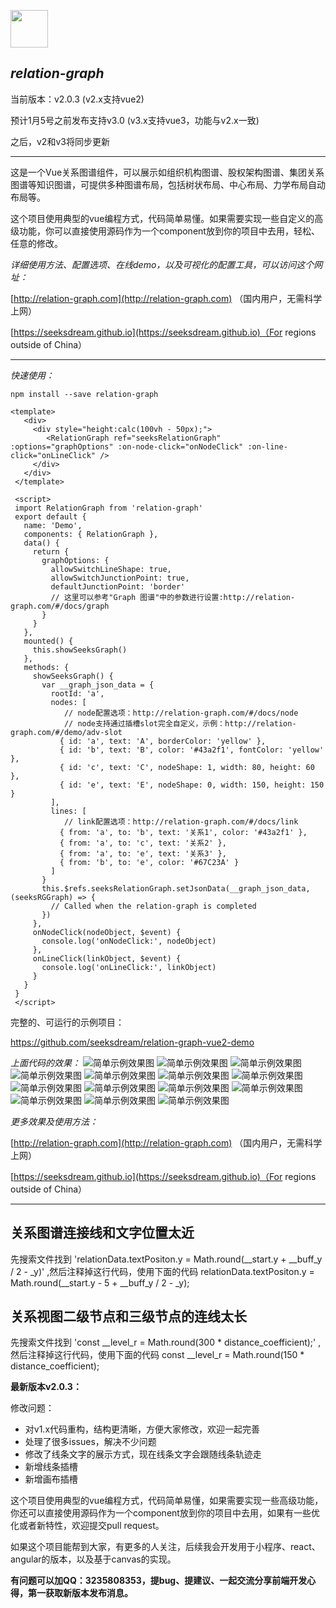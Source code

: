 <a href="http://relation-graph.com" target="_blank"><img src="http://relation-graph.com/website/logo" width="60" /></a>

*relation-graph*
---
当前版本：v2.0.3 (v2.x支持vue2)



预计1月5号之前发布支持v3.0 (v3.x支持vue3，功能与v2.x一致)

之后，v2和v3将同步更新

---

这是一个Vue关系图谱组件，可以展示如组织机构图谱、股权架构图谱、集团关系图谱等知识图谱，可提供多种图谱布局，包括树状布局、中心布局、力学布局自动布局等。

这个项目使用典型的vue编程方式，代码简单易懂。如果需要实现一些自定义的高级功能，你可以直接使用源码作为一个component放到你的项目中去用，轻松、任意的修改。

*详细使用方法、配置选项、在线demo，以及可视化的配置工具，可以访问这个网址：*

[http://relation-graph.com](http://relation-graph.com)  （国内用户，无需科学上网）

[https://seeksdream.github.io](https://seeksdream.github.io)（For regions outside of China）

---
*快速使用：*
```shell script
npm install --save relation-graph
```
```vue
<template>
   <div>
     <div style="height:calc(100vh - 50px);">
        <RelationGraph ref="seeksRelationGraph" :options="graphOptions" :on-node-click="onNodeClick" :on-line-click="onLineClick" />
     </div>
   </div>
 </template>
 
 <script>
 import RelationGraph from 'relation-graph'
 export default {
   name: 'Demo',
   components: { RelationGraph },
   data() {
     return {
       graphOptions: {
         allowSwitchLineShape: true,
         allowSwitchJunctionPoint: true,
         defaultJunctionPoint: 'border'
         // 这里可以参考"Graph 图谱"中的参数进行设置:http://relation-graph.com/#/docs/graph
       }
     }
   },
   mounted() {
     this.showSeeksGraph()
   },
   methods: {
     showSeeksGraph() {
       var __graph_json_data = {
         rootId: 'a',
         nodes: [
            // node配置选项：http://relation-graph.com/#/docs/node
            // node支持通过插槽slot完全自定义，示例：http://relation-graph.com/#/demo/adv-slot
           { id: 'a', text: 'A', borderColor: 'yellow' },
           { id: 'b', text: 'B', color: '#43a2f1', fontColor: 'yellow' },
           { id: 'c', text: 'C', nodeShape: 1, width: 80, height: 60 },
           { id: 'e', text: 'E', nodeShape: 0, width: 150, height: 150 }
         ],
         lines: [
            // link配置选项：http://relation-graph.com/#/docs/link
           { from: 'a', to: 'b', text: '关系1', color: '#43a2f1' },
           { from: 'a', to: 'c', text: '关系2' },
           { from: 'a', to: 'e', text: '关系3' },
           { from: 'b', to: 'e', color: '#67C23A' }
         ]
       }
       this.$refs.seeksRelationGraph.setJsonData(__graph_json_data, (seeksRGGraph) => {
         // Called when the relation-graph is completed 
       })
     },
     onNodeClick(nodeObject, $event) {
       console.log('onNodeClick:', nodeObject)
     },
     onLineClick(linkObject, $event) {
       console.log('onLineClick:', linkObject)
     }
   }
 }
 </script>
```

完整的、可运行的示例项目：

https://github.com/seeksdream/relation-graph-vue2-demo



*上面代码的效果：*
![简单示例效果图](doc/images/relation-graph-simple.png)
![简单示例效果图](doc/images/d1.png)
![简单示例效果图](doc/images/d2.png)
![简单示例效果图](doc/images/d3.png)
![简单示例效果图](doc/images/d4.png)
![简单示例效果图](doc/images/d5.png)
![简单示例效果图](doc/images/d6.png)
![简单示例效果图](doc/images/d7.png)
![简单示例效果图](doc/images/d8.png)
![简单示例效果图](doc/images/d9.png)
![简单示例效果图](doc/images/d10.png)
![简单示例效果图](doc/images/d11.png)
![简单示例效果图](doc/images/d12.png)
![简单示例效果图](doc/images/d13.png)

*更多效果及使用方法：*

[http://relation-graph.com](http://relation-graph.com)  （国内用户，无需科学上网）

[https://seeksdream.github.io](https://seeksdream.github.io)（For regions outside of China）

---

## 关系图谱连接线和文字位置太近
先搜索文件找到 'relationData.textPositon.y = Math.round(__start.y + __buff_y / 2 - _y)' ,然后注释掉这行代码，使用下面的代码
relationData.textPositon.y = Math.round(__start.y - 5 + __buff_y / 2 - _y);

## 关系视图二级节点和三级节点的连线太长
先搜索文件找到 'const __level_r = Math.round(300 * distance_coefficient);' ,然后注释掉这行代码，使用下面的代码
const __level_r = Math.round(150 * distance_coefficient);


**最新版本v2.0.3：**

修改问题：
* 对v1.x代码重构，结构更清晰，方便大家修改，欢迎一起完善
* 处理了很多issues，解决不少问题
* 修改了线条文字的展示方式，现在线条文字会跟随线条轨迹走
* 新增线条插槽
* 新增画布插槽

这个项目使用典型的vue编程方式，代码简单易懂，如果需要实现一些高级功能，你还可以直接使用源码作为一个component放到你的项目中去用，如果有一些优化或者新特性，欢迎提交pull request。

如果这个项目能帮到大家，有更多的人关注，后续我会开发用于小程序、react、angular的版本，以及基于canvas的实现。

**有问题可以加QQ：3235808353，提bug、提建议、一起交流分享前端开发心得，第一获取新版本发布消息。**


